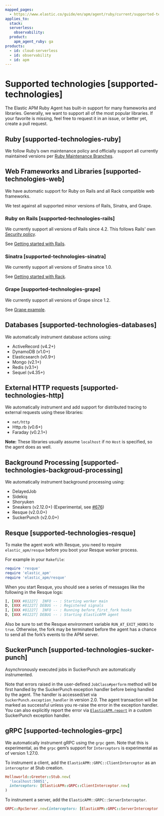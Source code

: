```yaml
---
mapped_pages:
  - https://www.elastic.co/guide/en/apm/agent/ruby/current/supported-technologies.html
applies_to:
  stack:
  serverless:
    observability:
  product:
    apm_agent_ruby: ga
products:
  - id: cloud-serverless
  - id: observability
  - id: apm
---
```


# Supported technologies [supported-technologies]

The Elastic APM Ruby Agent has built-in support for many frameworks and libraries. Generally, we want to support all of the most popular libraries. If your favorite is missing, feel free to request it in an issue, or better yet, create a pull request.


## Ruby [supported-technologies-ruby]

We follow Ruby’s own maintenance policy and officially support all currently maintained versions per [Ruby Maintenance Branches](https://www.ruby-lang.org/en/downloads/branches/).


## Web Frameworks and Libraries [supported-technologies-web]

We have automatic support for Ruby on Rails and all Rack compatible web frameworks.

We test against all supported minor versions of Rails, Sinatra, and Grape.


### Ruby on Rails [supported-technologies-rails]

We currently support all versions of Rails since 4.2. This follows Rails' own [Security policy](https://rubyonrails.org/security/).

See [Getting started with Rails](/reference/getting-started-rails.md).


### Sinatra [supported-technologies-sinatra]

We currently support all versions of Sinatra since 1.0.

See [Getting started with Rack](/reference/getting-started-rack.md).


### Grape [supported-technologies-grape]

We currently support all versions of Grape since 1.2.

See [Grape example](/reference/getting-started-rack.md#getting-started-grape).


## Databases [supported-technologies-databases]

We automatically instrument database actions using:

* ActiveRecord (v4.2+)
* DynamoDB (v1.0+)
* Elasticsearch (v0.9+)
* Mongo (v2.1+)
* Redis (v3.1+)
* Sequel (v4.35+)


## External HTTP requests [supported-technologies-http]

We automatically instrument and add support for distributed tracing to external requests using these libraries:

* `net/http`
* Http.rb (v0.6+)
* Faraday (v0.2.1+)

**Note:** These libraries usually assume `localhost` if no `Host` is specified, so the agent does as well.


## Background Processing [supported-technologies-backgroud-processing]

We automatically instrument background processing using:

* DelayedJob
* Sidekiq
* Shoryuken
* Sneakers (v2.12.0+) (Experimental, see [#676](https://github.com/elastic/apm-agent-ruby/pull/676))
* Resque (v2.0.0+)
* SuckerPunch (v2.0.0+)


## Resque [supported-technologies-resque]

To make the agent work with Resque, you need to require `elastic_apm/resque` before you boot your Resque worker process.

For example in your `Rakefile`:

```ruby
require 'resque'
require 'elastic_apm'
require 'elastic_apm/resque'
```

When you start Resque, you should see a series of messages like the following in the Resque logs:

```ruby
I, [XXX #81227]  INFO -- : Starting worker main
D, [XXX #81227] DEBUG -- : Registered signals
I, [XXX #81227]  INFO -- : Running before_first_fork hooks
D, [XXX #81227] DEBUG -- : Starting ElasticAPM agent
```

Also be sure to set the Resque environment variable `RUN_AT_EXIT_HOOKS` to `true`. Otherwise, the fork may be terminated before the agent has a chance to send all the fork’s events to the APM server.


## SuckerPunch [supported-technologies-sucker-punch]

Asynchronously executed jobs in SuckerPunch are automatically instrumented.

Note that errors raised in the user-defined `JobClass#perform` method will be first handled by the SuckerPunch exception handler before being handled by the agent. The handler is accessed/set via `SuckerPunch.exception_handler` in version 2.0. The agent transaction will be marked as successful unless you re-raise the error in the exception handler. You can also explicitly report the error via [`ElasticAPM.report`](/reference/api-reference.md#api-agent-report) in a custom SuckerPunch exception handler.


## gRPC [supported-technologies-grpc]

We automatically instrument gRPC using the `grpc` gem. Note that this is experimental, as the `grpc` gem’s support for `Interceptors` is experimental as of version 1.27.0.

To instrument a client, add the `ElasticAPM::GRPC::ClientInterceptor` as an `interceptor` at Stub creation.

```ruby
Helloworld::Greeter::Stub.new(
  'localhost:50051',
  interceptors: [ElasticAPM::GRPC::ClientInterceptor.new]
)
```

To instrument a server, add the `ElasticAPM::GRPC::ServerInterceptor`.

```ruby
GRPC::RpcServer.new(interceptors: [ElasticAPM::GRPC::ServerInterceptor.new])
```

